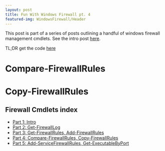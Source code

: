 ```yaml
---
layout: post
title: Fun With Windows Firewall pt. 4
featured-img: WindowsFirewall/Header
---
```


This post is part of a series of posts outlining a handful of windows firewall management cmdlets.  See the intro post [here](/Fun-With-Windows-Firewall).

TL;DR get the code [here](https://github.com/murrahjm/misc-scripts/tree/master/WindowsFirewallcommands)

# Compare-FirewallRules

# Copy-FirewallRules

## Firewall Cmdlets index

* [Part 1: Intro](/Fun-With-Windows-Firewall)
* [Part 2: Get-FirewallLog](/Fun-With-Windows-Firewall-pt2)
* [Part 3: Get-FirewallRules, Add-FirewallRules](/Fun-With-Windows-Firewall-pt3)
* [Part 4: Compare-FirewallRules, Copy-FirewallRules](/Fun-With-Windows-Firewall-pt4)
* [Part 5: Add-ServiceFirewallRules, Get-ExecutableByPort](/Fun-With-Windows-Firewall-pt5)
